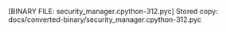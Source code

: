 [BINARY FILE: security_manager.cpython-312.pyc]
Stored copy: docs/converted-binary/security_manager.cpython-312.pyc
